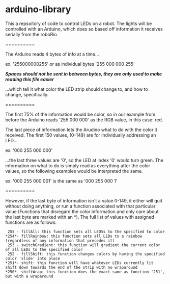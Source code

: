 # arduino-library
This a repsoitory of code to control LEDs on a robot. The lights will be controlled with an Arduino, which does so based off information it receives serially from the roboRio

==========

The Arduino reads 4 bytes of info at a time...

ex. '255000000255' or as individual bytes '255 000 000 255'

***Spaces should not be sent in between bytes, they are only used to make reading this file easier***

...which tell it what color the LED strip should change to, and how to change, specifically.

==========

The first 75% of the information would be color, so in our example from before the Arduino reads '255 000 000' as the RGB value, in this case: red.

The last piece of information lets the Arudino what to do with the color it received. The first 150 values, (0-149) are for individually addressing an LED...

ex. '000 255 000 000'

...the last three values are '0', so the LED at index '0' would turn green. The information on what to do is simply read as everything after the color values, so the following examples would be interpreted the same.

ex. '000 255 000 001' is the same as '000 255 000 1'

==========

However, if the last byte of information isn't a value 0-149, it either will quit without doing anything, or run a function associated with that particular value.(Functions that disregard the color information and only care about the last byte are marked with an *). The full list of values with assigned functions are as follows:
	
	 255 - fillAll: this function sets all LEDSs to the specified to color
	*254*- fillRainbow: this function sets all LEDs to a rainbow (regardless of any information that precedes it)
	 253 - switchGradient: this function will gradient the current color of all LEDs to the specified color
	 252 - fillShift: this function changes colors by having the specified color 'slide' into place
	*251*- shift: this function will have whatever LEDs currently lit shift down towards the end of the strip with no wraparound
	*250*- shiftWrap: this function does the exact same as function '251', but with a wraparound
